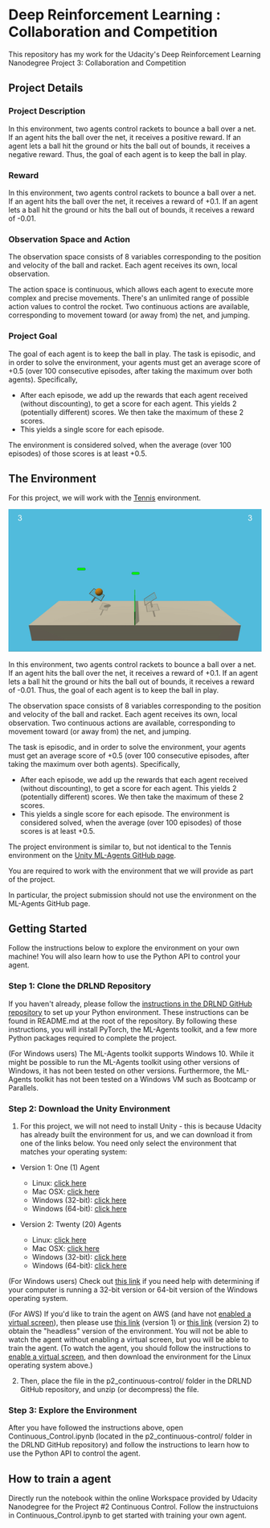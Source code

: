 # Deep Reinforcement Learning : Collaboration and Competition

This repository has my work for the Udacity's Deep Reinforcement Learning Nanodegree Project 3: Collaboration and Competition

## Project Details

### Project Description
In this environment, two agents control rackets to bounce a ball over a net. If an agent hits the ball over the net, it receives a positive reward. If an agent lets a ball hit the ground or hits the ball out of bounds, it receives a negative reward. Thus, the goal of each agent is to keep the ball in play.

### Reward
In this environment, two agents control rackets to bounce a ball over a net. If an agent hits the ball over the net, it receives a reward of +0.1. If an agent lets a ball hit the ground or hits the ball out of bounds, it receives a reward of -0.01.  

### Observation Space and Action
The observation space consists of 8 variables corresponding to the position and velocity of the ball and racket. Each agent receives its own, local observation. 

The action space is continuous, which allows each agent to execute more complex and precise movements. There's an unlimited range of possible action values to control the rocket. Two continuous actions are available, corresponding to movement toward (or away from) the net, and jumping.

### Project Goal
The goal of each agent is to keep the ball in play. The task is episodic, and in order to solve the environment, your agents must get an average score of +0.5 (over 100 consecutive episodes, after taking the maximum over both agents). Specifically,

* After each episode, we add up the rewards that each agent received (without discounting), to get a score for each agent. This yields 2 (potentially different) scores. We then take the maximum of these 2 scores.
* This yields a single score for each episode.

The environment is considered solved, when the average (over 100 episodes) of those scores is at least +0.5.

## The Environment
For this project, we will work with the [Tennis](https://github.com/Unity-Technologies/ml-agents/blob/master/docs/Learning-Environment-Examples.md#tennis) environment.

![](tennis.gif)

In this environment, two agents control rackets to bounce a ball over a net. If an agent hits the ball over the net, it receives a reward of +0.1. If an agent lets a ball hit the ground or hits the ball out of bounds, it receives a reward of -0.01. Thus, the goal of each agent is to keep the ball in play.

The observation space consists of 8 variables corresponding to the position and velocity of the ball and racket. Each agent receives its own, local observation. Two continuous actions are available, corresponding to movement toward (or away from) the net, and jumping.

The task is episodic, and in order to solve the environment, your agents must get an average score of +0.5 (over 100 consecutive episodes, after taking the maximum over both agents). Specifically,

* After each episode, we add up the rewards that each agent received (without discounting), to get a score for each agent. This yields 2 (potentially different) scores. We then take the maximum of these 2 scores.
* This yields a single score for each episode.
The environment is considered solved, when the average (over 100 episodes) of those scores is at least +0.5.

The project environment is similar to, but not identical to the Tennis environment on the [Unity ML-Agents GitHub page](https://github.com/Unity-Technologies/ml-agents/blob/master/docs/Learning-Environment-Examples.md).

You are required to work with the environment that we will provide as part of the project.

In particular, the project submission should not use the environment on the ML-Agents GitHub page.

## Getting Started

Follow the instructions below to explore the environment on your own machine! You will also learn how to use the Python API to control your agent.

### Step 1: Clone the DRLND Repository
If you haven't already, please follow the [instructions in the DRLND GitHub repository](https://github.com/udacity/deep-reinforcement-learning#dependencies/ "instructions in the DRLND GitHub repository") to set up your Python environment. These instructions can be found in README.md at the root of the repository. By following these instructions, you will install PyTorch, the ML-Agents toolkit, and a few more Python packages required to complete the project.

(For Windows users) The ML-Agents toolkit supports Windows 10. While it might be possible to run the ML-Agents toolkit using other versions of Windows, it has not been tested on other versions. Furthermore, the ML-Agents toolkit has not been tested on a Windows VM such as Bootcamp or Parallels.

### Step 2: Download the Unity Environment
1. For this project, we will not need to install Unity - this is because Udacity has already built the environment for us, and we can download it from one of the links below. You need only select the environment that matches your operating system:

  * Version 1: One (1) Agent
      * Linux: [click here](https://s3-us-west-1.amazonaws.com/udacity-drlnd/P2/Reacher/one_agent/Reacher_Linux.zip)
      * Mac OSX: [click here](https://s3-us-west-1.amazonaws.com/udacity-drlnd/P2/Reacher/one_agent/Reacher.app.zip)
      * Windows (32-bit): [click here](https://s3-us-west-1.amazonaws.com/udacity-drlnd/P2/Reacher/one_agent/Reacher_Windows_x86.zip)
      * Windows (64-bit): [click here](https://s3-us-west-1.amazonaws.com/udacity-drlnd/P2/Reacher/one_agent/Reacher_Windows_x86_64.zip)
  
  * Version 2: Twenty (20) Agents
       * Linux: [click here](https://s3-us-west-1.amazonaws.com/udacity-drlnd/P2/Reacher/Reacher_Linux.zip)
       * Mac OSX: [click here](https://s3-us-west-1.amazonaws.com/udacity-drlnd/P2/Reacher/Reacher.app.zip)
       * Windows (32-bit): [click here](https://s3-us-west-1.amazonaws.com/udacity-drlnd/P2/Reacher/Reacher_Windows_x86.zip)
       * Windows (64-bit): [click here](https://s3-us-west-1.amazonaws.com/udacity-drlnd/P2/Reacher/Reacher_Windows_x86_64.zip)
       
(For Windows users) Check out [this link](https://support.microsoft.com/en-us/help/827218/how-to-determine-whether-a-computer-is-running-a-32-bit-version-or-64) if you need help with determining if your computer is running a 32-bit version or 64-bit version of the Windows operating system.

(For AWS) If you'd like to train the agent on AWS (and have not [enabled a virtual screen](https://github.com/Unity-Technologies/ml-agents/blob/master/docs/Training-on-Amazon-Web-Service.md)), then please use [this link](https://s3-us-west-1.amazonaws.com/udacity-drlnd/P2/Reacher/one_agent/Reacher_Linux_NoVis.zip) (version 1) or [this link](https://s3-us-west-1.amazonaws.com/udacity-drlnd/P2/Reacher/Reacher_Linux_NoVis.zip) (version 2) to obtain the "headless" version of the environment. You will not be able to watch the agent without enabling a virtual screen, but you will be able to train the agent. (To watch the agent, you should follow the instructions to [enable a virtual screen](https://github.com/Unity-Technologies/ml-agents/blob/master/docs/Training-on-Amazon-Web-Service.md), and then download the environment for the Linux operating system above.)

2. Then, place the file in the p2_continuous-control/ folder in the DRLND GitHub repository, and unzip (or decompress) the file.

### Step 3: Explore the Environment
After you have followed the instructions above, open Continuous_Control.ipynb (located in the p2_continuous-control/ folder in the DRLND GitHub repository) and follow the instructions to learn how to use the Python API to control the agent.

## How to train a agent
Directly run the notebook within the online Workspace provided by Udacity Nanodegree for the  Project #2 Continuous Control. Follow the instructuions in Continuous_Control.ipynb to get started with training your own agent.

